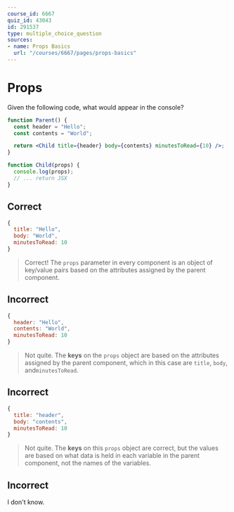 ```yaml
---
course_id: 6667
quiz_id: 43043
id: 291537
type: multiple_choice_question
sources:
- name: Props Basics
  url: "/courses/6667/pages/props-basics"
---
```


# Props

Given the following code, what would appear in the console?

```jsx
function Parent() {
  const header = "Hello";
  const contents = "World";

  return <Child title={header} body={contents} minutesToRead={10} />;
}

function Child(props) {
  console.log(props);
  // ... return JSX
}
```

## Correct

```javascript
{
  title: "Hello",
  body: "World",
  minutesToRead: 10
}
```

> Correct! The `props` parameter in every component is an object of key/value
> pairs based on the attributes assigned by the parent component.

## Incorrect

```javascript
{
  header: "Hello",
  contents: "World",
  minutesToRead: 10
}
```

> Not quite. The **keys** on the `props` object are based on the attributes
> assigned by the parent component, which in this case are `title`, `body`,
> and`minutesToRead`.

## Incorrect

```javascript
{
  title: "header",
  body: "contents",
  minutesToRead: 10
}
```

> Not quite. The **keys** on this `props` object are correct, but the values are
> based on what data is held in each variable in the parent component, not the
> names of the variables.

## Incorrect

I don't know.
